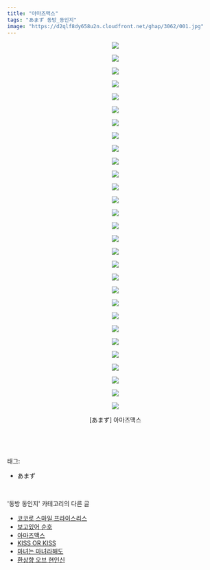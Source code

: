 ```yaml
---
title: "아마즈맥스"
tags: "あまず 동방_동인지"
image: "https://d2qlf8dy658u2n.cloudfront.net/ghap/3062/001.jpg"
---
```

<div class="article">
<p style="text-align: center; clear: none; float: none;"><img src="{{ site.imgserver12 }}/ghap/3062/001.jpg"/></p>
<p style="text-align: center; clear: none; float: none;"><img src="{{ site.imgserver12 }}/ghap/3062/002.jpg"/></p>
<p style="text-align: center; clear: none; float: none;"><img src="{{ site.imgserver12 }}/ghap/3062/003.jpg"/></p>
<p style="text-align: center; clear: none; float: none;"><img src="{{ site.imgserver12 }}/ghap/3062/004.jpg"/></p>
<p style="text-align: center; clear: none; float: none;"><img src="{{ site.imgserver12 }}/ghap/3062/005.jpg"/></p>
<p style="text-align: center; clear: none; float: none;"><img src="{{ site.imgserver12 }}/ghap/3062/006.jpg"/></p>
<p style="text-align: center; clear: none; float: none;"><img src="{{ site.imgserver12 }}/ghap/3062/007.jpg"/></p>
<p style="text-align: center; clear: none; float: none;"><img src="{{ site.imgserver12 }}/ghap/3062/008.jpg"/></p>
<p style="text-align: center; clear: none; float: none;"><img src="{{ site.imgserver12 }}/ghap/3062/009.jpg"/></p>
<p style="text-align: center; clear: none; float: none;"><img src="{{ site.imgserver12 }}/ghap/3062/010.jpg"/></p>
<p style="text-align: center; clear: none; float: none;"><img src="{{ site.imgserver12 }}/ghap/3062/011.jpg"/></p>
<p style="text-align: center; clear: none; float: none;"><img src="{{ site.imgserver12 }}/ghap/3062/012.jpg"/></p>
<p style="text-align: center; clear: none; float: none;"><img src="{{ site.imgserver12 }}/ghap/3062/013.jpg"/></p>
<p style="text-align: center; clear: none; float: none;"><img src="{{ site.imgserver12 }}/ghap/3062/014.jpg"/></p>
<p style="text-align: center; clear: none; float: none;"><img src="{{ site.imgserver12 }}/ghap/3062/015.jpg"/></p>
<p style="text-align: center; clear: none; float: none;"><img src="{{ site.imgserver12 }}/ghap/3062/016.jpg"/></p>
<p style="text-align: center; clear: none; float: none;"><img src="{{ site.imgserver12 }}/ghap/3062/017.jpg"/></p>
<p style="text-align: center; clear: none; float: none;"><img src="{{ site.imgserver12 }}/ghap/3062/018.jpg"/></p>
<p style="text-align: center; clear: none; float: none;"><img src="{{ site.imgserver12 }}/ghap/3062/019.jpg"/></p>
<p style="text-align: center; clear: none; float: none;"><img src="{{ site.imgserver12 }}/ghap/3062/020.jpg"/></p>
<p style="text-align: center; clear: none; float: none;"><img src="{{ site.imgserver12 }}/ghap/3062/021.jpg"/></p>
<p style="text-align: center; clear: none; float: none;"><img src="{{ site.imgserver12 }}/ghap/3062/022.jpg"/></p>
<p style="text-align: center; clear: none; float: none;"><img src="{{ site.imgserver12 }}/ghap/3062/023.jpg"/></p>
<p style="text-align: center; clear: none; float: none;"><img src="{{ site.imgserver12 }}/ghap/3062/024.jpg"/></p>
<p style="text-align: center; clear: none; float: none;"><img src="{{ site.imgserver12 }}/ghap/3062/025.jpg"/></p>
<p style="text-align: center; clear: none; float: none;"><img src="{{ site.imgserver12 }}/ghap/3062/026.jpg"/></p>
<p style="text-align: center; clear: none; float: none;"><img src="{{ site.imgserver12 }}/ghap/3062/027.jpg"/></p>
<p style="text-align: center; clear: none; float: none;"><img src="{{ site.imgserver12 }}/ghap/3062/028.jpg"/></p>
<p style="text-align: center; clear: none; float: none;"><img src="{{ site.imgserver12 }}/ghap/3062/029.jpg"/></p>
<p style="text-align: center; clear: none; float: none;">[あまず] 아마즈맥스</p>
<p><br/></p>
</div><br/>
<div class="tagTrail">
<p>태그: </p>
<ul>
<li>あまず</li>
</ul>
</div><br/>
<div class="another">
<p>'동방 동인지' 카테고리의 다른 글</p>
<ul>
<li><a href="/ghap_3064">코코로 스마일 프라이스리스</a></li>
<li><a href="/ghap_3063">보고있어 순호</a></li>
<li><a href="/ghap_3062">아마즈맥스</a></li>
<li><a href="/ghap_3061">KISS OR KISS</a></li>
<li><a href="/ghap_3058">마녀는 마녀라해도</a></li>
<li><a href="/ghap_3057">환상향 오브 현인신</a></li>
</ul>
</div><br/>
<div class="cb_module cb_fluid">
<div class="cb_wrt cb_profile">
</div><!-- commentList close -->
</div><br/>
